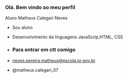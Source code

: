 ### Olá. Bem vindo ao meu perfil 

Aluno Matheus Calegari Neves 

- Sou aluno
- Desenvolvimento da linguagens JavaScrip,HTML, CSS

- ### Para entrar em ctt comigo

- neves.pereira.matheus@escola.pr.gov.br
- @matheus.calegari_07
